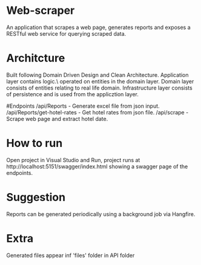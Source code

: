 # Web-scraper
An application that scrapes a web page, generates reports and exposes a RESTful web service for querying scraped data.

# Architcture
Built following Domain Driven Design and Clean Architecture.
  Application layer contains logic.\ operated on entities in the domain layer.
  Domain layer consists of entities relating to real life domain.
  Infrastructure layer consists of persistence and is used from the applicztion layer.


#Endpoints
  /api/Reports - Generate excel file from json input.
  /api/Reports/get-hotel-rates - Get hotel rates from json file.
  /api/scrape - Scrape web page and extract hotel date.
  
 # How to run
  Open project in Visual Studio and Run, project runs at http://localhost:5151/swagger/index.html showing a swagger page of the endpoints.
  
 # Suggestion 
 Reports can be generated periodically using a background job via Hangfire.
 
 # Extra
 Generated files appear inf 'files' folder in API folder
